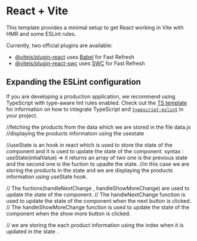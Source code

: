# React + Vite

This template provides a minimal setup to get React working in Vite with HMR and some ESLint rules.

Currently, two official plugins are available:

- [@vitejs/plugin-react](https://github.com/vitejs/vite-plugin-react/blob/main/packages/plugin-react) uses [Babel](https://babeljs.io/) for Fast Refresh
- [@vitejs/plugin-react-swc](https://github.com/vitejs/vite-plugin-react/blob/main/packages/plugin-react-swc) uses [SWC](https://swc.rs/) for Fast Refresh

## Expanding the ESLint configuration

If you are developing a production application, we recommend using TypeScript with type-aware lint rules enabled. Check out the [TS template](https://github.com/vitejs/vite/tree/main/packages/create-vite/template-react-ts) for information on how to integrate TypeScript and [`typescript-eslint`](https://typescript-eslint.io) in your project.






//fetching the products from the data which we are stored in the file data.js 
//displaying the products information using the usestate 

//useState is an hook in react which is used to store the state of the component and it is used to update the state of the component. 
syntax : useState(intialValue) => it returns an array of two one is the previous state and the second one is the fuction to upadte the state.
//in this case we are storing the products in the state and we are displaying the products information using useState hook.

// The fuctions(handleNextChange , handleShowMoreChange) are used to update the state of the component.
// The handleNextChange function is used to update the state of the component when the next button is clicked.
// The handleShowMoreChange function is used to update the state of the component when the show more button is clicked.

// we are storing the each product information using the index when it is updated in the state .


